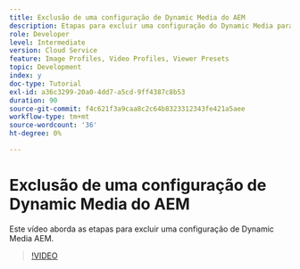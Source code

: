```yaml
---
title: Exclusão de uma configuração de Dynamic Media do AEM
description: Etapas para excluir uma configuração do Dynamic Media para AEM do AEM Assets.
role: Developer
level: Intermediate
version: Cloud Service
feature: Image Profiles, Video Profiles, Viewer Presets
topic: Development
index: y
doc-type: Tutorial
exl-id: a36c3299-20a0-4dd7-a5cd-9ff4387c8b53
duration: 90
source-git-commit: f4c621f3a9caa8c2c64b8323312343fe421a5aee
workflow-type: tm+mt
source-wordcount: '36'
ht-degree: 0%

---
```


# Exclusão de uma configuração de Dynamic Media do AEM

Este vídeo aborda as etapas para excluir uma configuração de Dynamic Media AEM.

>[!VIDEO](https://video.tv.adobe.com/v/335363?quality=12&learn=on)
